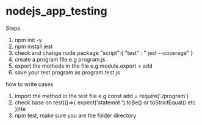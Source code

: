 # nodejs_app_testing

Steps 

1. npm init -y 
2. npm install jest
3. check and change node package
    "script":{
       "test" : " jest --coverage"
    }
5. create a program file e.g program.js
6. export the mothods in the file e.g module.export = add    
8. save your test program as program.test.js

how to write cases
1. import the method in the test file e.g const add = require('./program')
2. check base on test(()=>{ expect('statemnt ').toBe() or toStrictEqual() etc })tte
3. npm test, make sure you are the folder directory
    
